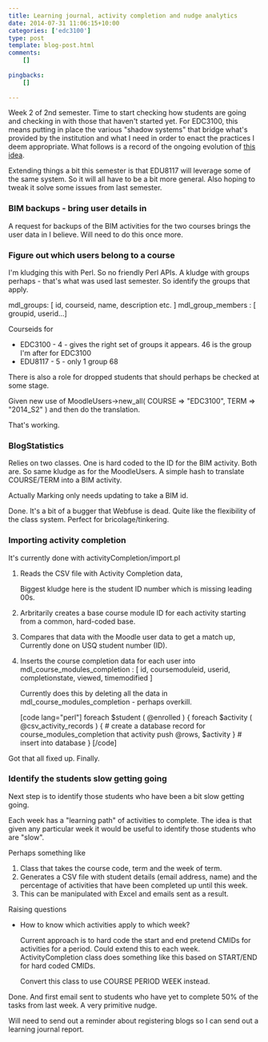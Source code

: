 ```yaml
---
title: Learning journal, activity completion and nudge analytics
date: 2014-07-31 11:06:15+10:00
categories: ['edc3100']
type: post
template: blog-post.html
comments:
    []
    
pingbacks:
    []
    
---
```

Week 2 of 2nd semester. Time to start checking how students are going and checking in with those that haven't started yet. For EDC3100, this means putting in place the various "shadow systems" that bridge what's provided by the institution and what I need in order to enact the practices I deem appropriate. What follows is a record of the ongoing evolution of [this idea](/blog2/2013/06/10/the-kludge-for-marking-learning-journals/).

Extending things a bit this semester is that EDU8117 will leverage some of the same system. So it will all have to be a bit more general. Also hoping to tweak it solve some issues from last semester.

### BIM backups - bring user details in

A request for backups of the BIM activities for the two courses brings the user data in I believe. Will need to do this once more.

### Figure out which users belong to a course

I'm kludging this with Perl. So no friendly Perl APIs. A kludge with groups perhaps - that's what was used last semester. So identify the groups that apply.

mdl\_groups: \[ id, courseid, name, description etc. \] mdl\_group\_members : \[ groupid, userid...\]

Courseids for

- EDC3100 - 4 - gives the right set of groups it appears. 46 is the group I'm after for EDC3100
- EDU8117 - 5 - only 1 group 68

There is also a role for dropped students that should perhaps be checked at some stage.

Given new use of MoodleUsers->new\_all( COURSE => "EDC3100", TERM => "2014\_S2" ) and then do the translation.

That's working.

### BlogStatistics

Relies on two classes. One is hard coded to the ID for the BIM activity. Both are. So same kludge as for the MoodleUsers. A simple hash to translate COURSE/TERM into a BIM activity.

Actually Marking only needs updating to take a BIM id.

Done. It's a bit of a bugger that Webfuse is dead. Quite like the flexibility of the class system. Perfect for bricolage/tinkering.

### Importing activity completion

It's currently done with activityCompletion/import.pl

1. Reads the CSV file with Activity Completion data,
    
    Biggest kludge here is the student ID number which is missing leading 00s.
    
2. Arbritarily creates a base course module ID for each activity starting from a common, hard-coded base.
3. Compares that data with the Moodle user data to get a match up, Currently done on USQ student number (ID).
4. Inserts the course completion data for each user into mdl\_course\_modules\_completion : \[ id, coursemoduleid, userid, completionstate, viewed, timemodified \]
    
    Currently does this by deleting all the data in mdl\_course\_modules\_completion - perhaps overkill.
    
    \[code lang="perl"\] foreach $student ( @enrolled ) { foreach $activity ( @csv\_activity\_records ) { # create a database record for course\_modules\_completion that activity push @rows, $activity } # insert into database } \[/code\]

Got that all fixed up. Finally.

### Identify the students slow getting going

Next step is to identify those students who have been a bit slow getting going.

Each week has a "learning path" of activities to complete. The idea is that given any particular week it would be useful to identify those students who are "slow".

Perhaps something like

1. Class that takes the course code, term and the week of term.
2. Generates a CSV file with student details (email address, name) and the percentage of activities that have been completed up until this week.
3. This can be manipulated with Excel and emails sent as a result.

Raising questions

- How to know which activities apply to which week?
    
    Current approach is to hard code the start and end pretend CMIDs for activities for a period. Could extend this to each week. ActivityCompletion class does something like this based on START/END for hard coded CMIDs.
    
    Convert this class to use COURSE PERIOD WEEK instead.
    

Done. And first email sent to students who have yet to complete 50% of the tasks from last week. A very primitive nudge.

Will need to send out a reminder about registering blogs so I can send out a learning journal report.